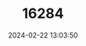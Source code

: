 ---
title: "16284"
category: "Partula arguta"
draft: false
date: 2024-02-22 13:03:50
languages:
  English: ["Huahine tiny Partula tree snail", "Polynesian Tree Snail"]
---